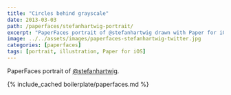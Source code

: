 ```yaml
---
title: "Circles behind grayscale"
date: 2013-03-03
path: /paperfaces/stefanhartwig-portrait/
excerpt: "PaperFaces portrait of @stefanhartwig drawn with Paper for iOS on an iPad."
image: ../../assets/images/paperfaces-stefanhartwig-twitter.jpg
categories: [paperfaces]
tags: [portrait, illustration, Paper for iOS]
---
```


PaperFaces portrait of [@stefanhartwig](https://twitter.com/stefanhartwig).

{% include_cached boilerplate/paperfaces.md %}
